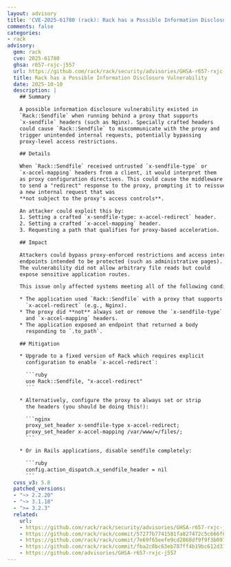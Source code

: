 ```yaml
---
layout: advisory
title: 'CVE-2025-61780 (rack): Rack has a Possible Information Disclosure Vulnerability'
comments: false
categories:
- rack
advisory:
  gem: rack
  cve: 2025-61780
  ghsa: r657-rxjc-j557
  url: https://github.com/rack/rack/security/advisories/GHSA-r657-rxjc-j557
  title: Rack has a Possible Information Disclosure Vulnerability
  date: 2025-10-10
  description: |
    ## Summary

    A possible information disclosure vulnerability existed in
    `Rack::Sendfile` when running behind a proxy that supports
    `x-sendfile` headers (such as Nginx). Specially crafted headers
    could cause `Rack::Sendfile` to miscommunicate with the proxy and
    trigger unintended internal requests, potentially bypassing
    proxy-level access restrictions.

    ## Details

    When `Rack::Sendfile` received untrusted `x-sendfile-type` or
    `x-accel-mapping` headers from a client, it would interpret them
    as proxy configuration directives. This could cause the middleware
    to send a "redirect" response to the proxy, prompting it to reissue
    a new internal request that was
    **not subject to the proxy's access controls**.

    An attacker could exploit this by:
    1. Setting a crafted `x-sendfile-type: x-accel-redirect` header.
    2. Setting a crafted `x-accel-mapping` header.
    3. Requesting a path that qualifies for proxy-based acceleration.

    ## Impact

    Attackers could bypass proxy-enforced restrictions and access internal
    endpoints intended to be protected (such as administrative pages).
    The vulnerability did not allow arbitrary file reads but could
    expose sensitive application routes.

    This issue only affected systems meeting all of the following conditions:

    * The application used `Rack::Sendfile` with a proxy that supports
      `x-accel-redirect` (e.g., Nginx).
    * The proxy did **not** always set or remove the `x-sendfile-type`
      and `x-accel-mapping` headers.
    * The application exposed an endpoint that returned a body
      responding to `.to_path`.

    ## Mitigation

    * Upgrade to a fixed version of Rack which requires explicit
      configuration to enable `x-accel-redirect`:

      ```ruby
      use Rack::Sendfile, "x-accel-redirect"
      ```

    * Alternatively, configure the proxy to always set or strip
      the headers (you should be doing this!):

      ```nginx
      proxy_set_header x-sendfile-type x-accel-redirect;
      proxy_set_header x-accel-mapping /var/www/=/files/;
      ```

    * Or in Rails applications, disable sendfile completely:

      ```ruby
      config.action_dispatch.x_sendfile_header = nil
      ```
  cvss_v3: 5.8
  patched_versions:
  - "~> 2.2.20"
  - "~> 3.1.18"
  - ">= 3.2.3"
  related:
    url:
    - https://github.com/rack/rack/security/advisories/GHSA-r657-rxjc-j557
    - https://github.com/rack/rack/commit/57277b7741581fa827472c5c666f6e6a33abd784
    - https://github.com/rack/rack/commit/7e69f65eefe9cd2868df9f9f3b0977b86f93523a
    - https://github.com/rack/rack/commit/fba2c8bc63eb787ff4b19bc612d315fda6126d85
    - https://github.com/advisories/GHSA-r657-rxjc-j557
---
```

